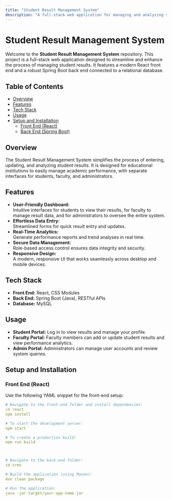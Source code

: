 ```yaml
---
title: "Student Result Management System"
description: "A full-stack web application for managing and analyzing student results."
---
```


# Student Result Management System

Welcome to the **Student Result Management System** repository. This project is a full-stack web application designed to streamline and enhance the process of managing student results. It features a modern React front end and a robust Spring Boot back end connected to a relational database.

## Table of Contents
- [Overview](#overview)
- [Features](#features)
- [Tech Stack](#tech-stack)
- [Usage](#usage)
- [Setup and Installation](#setup-and-installation)
  - [Front End (React)](#front-end-react)
  - [Back End (Spring Boot)](#back-end-spring-boot)



## Overview

The Student Result Management System simplifies the process of entering, updating, and analyzing student results. It is designed for educational institutions to easily manage academic performance, with separate interfaces for students, faculty, and administrators.

## Features

- **User-Friendly Dashboard:**  
  Intuitive interfaces for students to view their results, for faculty to manage result data, and for administrators to oversee the entire system.
- **Effortless Data Entry:**  
  Streamlined forms for quick result entry and updates.
- **Real-Time Analytics:**  
  Generate performance reports and trend analyses in real time.
- **Secure Data Management:**  
  Role-based access control ensures data integrity and security.
- **Responsive Design:**  
  A modern, responsive UI that works seamlessly across desktop and mobile devices.

## Tech Stack

- **Front End:** React, CSS Modules  
- **Back End:** Spring Boot (Java), RESTful APIs  
- **Database:** MySQL


## Usage
- **Student Portal:** Log in to view results and manage your profile.
- **Faculty Portal:** Faculty members can add or update student results and view performance analytics.
- **Admin Portal:** Administrators can manage user accounts and review system queries.



## Setup and Installation

### Front End (React)

Use the following YAML snippet for the front-end setup:

```yaml
# Navigate to the front-end folder and install dependencies:
cd react
npm install

# To start the development server:
npm start

# To create a production build:
npm run build



# Navigate to the back-end folder:
cd srms

# Build the application (using Maven):
mvn clean package

# Run the application:
java -jar target/your-app-name.jar




